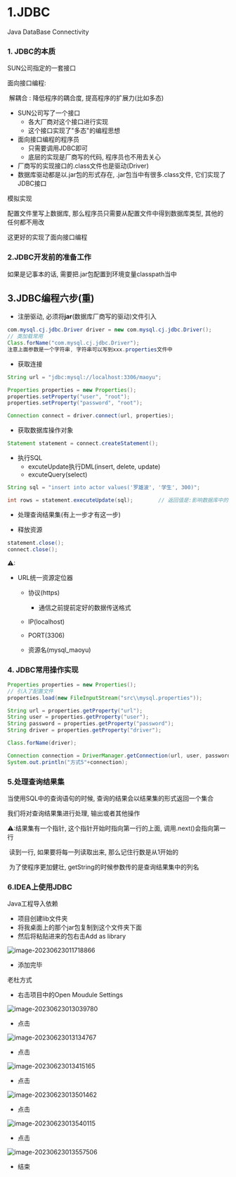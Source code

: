 # 1.JDBC

Java  DataBase  Connectivity

### 1. JDBC的本质

SUN公司指定的一套接口

面向接口编程: 

​		解耦合 : 降低程序的耦合度, 提高程序的扩展力(比如多态)

- SUN公司写了一个接口
  - 各大厂商对这个接口进行实现
  - 这个接口实现了"多态"的编程思想
- 面向接口编程的程序员
  - 只需要调用JDBC即可
  - 底层的实现是厂商写的代码, 程序员也不用去关心
- 厂商写的实现接口的.class文件也是驱动(Driver)
- 数据库驱动都是以.jar包的形式存在, .jar包当中有很多.class文件, 它们实现了JDBC接口

模拟实现

配置文件里写上数据库, 那么程序员只需要从配置文件中得到数据库类型, 其他的任何都不用改

这更好的实现了面向接口编程

### 2.JDBC开发前的准备工作

如果是记事本的话, 需要把.jar包配置到环境变量classpath当中

## 3.JDBC编程六步(重)

- 注册驱动, 必须将**jar**(数据库厂商写的驱动)文件引入

```java
com.mysql.cj.jdbc.Driver driver = new com.mysql.cj.jdbc.Driver();
// 类加载常用
Class.forName("com.mysql.cj.jdbc.Driver");
注意上面参数是一个字符串, 字符串可以写到xxx.properties文件中
```

- 获取连接

```java
String url = "jdbc:mysql://localhost:3306/maoyu";

Properties properties = new Properties();
properties.setProperty("user", "root");
properties.setProperty("password", "root");

Connection connect = driver.connect(url, properties);
```

- 获取数据库操作对象

```java
Statement statement = connect.createStatement();
```

- 执行SQL
  - excuteUpdate执行DML(insert, delete, update)
  - excuteQuery(select)

```java
String sql = "insert into actor values('罗雄波', '学生', 300)";

int rows = statement.executeUpdate(sql);		// 返回值是:影响数据库中的记录条数
```

- 处理查询结果集(有上一步才有这一步)

- 释放资源

```java
statement.close();
connect.close();
```



⚠:

- URL统一资源定位器

  - 协议(https)
    - 通信之前提前定好的数据传送格式

  - IP(localhost)
  - PORT(3306)
  - 资源名(mysql_maoyu)

### 4. JDBC常用操作实现

```java
Properties properties = new Properties();
// 引入了配置文件
properties.load(new FileInputStream("src\\mysql.properties"));

String url = properties.getProperty("url");
String user = properties.getProperty("user");
String password = properties.getProperty("password");
String driver = properties.getProperty("driver");

Class.forName(driver);

Connection connection = DriverManager.getConnection(url, user, password);
System.out.println("方式5"+connection);
```

### 5.处理查询结果集

当使用SQL中的查询语句的时候, 查询的结果会以结果集的形式返回一个集合

我们将对查询结果集进行处理, 输出或者其他操作

⚠:结果集有一个指针, 这个指针开始时指向第一行的上面, 调用.next()会指向第一行

​	读到一行, 如果要将每一列读取出来, 那么记住行数是从1开始的

​	为了使程序更加健壮, getString的时候参数传的是查询结果集中的列名

### 6.IDEA上使用JDBC

Java工程导入依赖

- 项目创建lib文件夹
- 将我桌面上的那个jar包复制到这个文件夹下面
- 然后将粘贴进来的包右击Add as library

![image-20230623011718866](C:\Users\Administrator\AppData\Roaming\Typora\typora-user-images\image-20230623011718866.png)

- 添加完毕

老杜方式

- 右击项目中的Open Moudule Settings

![image-20230623013039780](C:\Users\Administrator\AppData\Roaming\Typora\typora-user-images\image-20230623013039780.png)

- 点击

![image-20230623013134767](C:\Users\Administrator\AppData\Roaming\Typora\typora-user-images\image-20230623013134767.png)

- 点击

![image-20230623013415165](C:\Users\Administrator\AppData\Roaming\Typora\typora-user-images\image-20230623013415165.png)

- 点击

![image-20230623013501462](C:\Users\Administrator\AppData\Roaming\Typora\typora-user-images\image-20230623013501462.png)

- 点击

![image-20230623013540115](C:\Users\Administrator\AppData\Roaming\Typora\typora-user-images\image-20230623013540115.png)

- 点击

![image-20230623013557506](C:\Users\Administrator\AppData\Roaming\Typora\typora-user-images\image-20230623013557506.png)

- 结束



